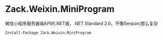 # Zack.Weixin.MiniProgram
微信小程序服务器端API的.NET版，.NET Standard 2.0。不像Senparc那么复杂

```
Install-Package Zack.Weixin.MiniProgram
```
